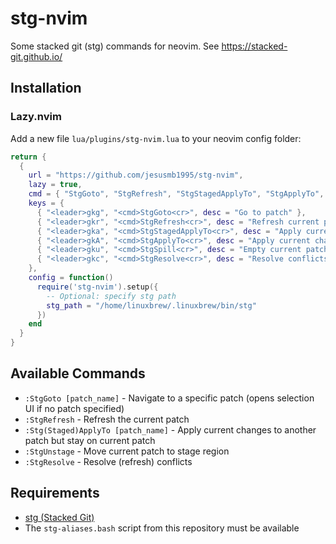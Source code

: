 # stg-nvim

Some stacked git (stg) commands for neovim. See https://stacked-git.github.io/

## Installation

### Lazy.nvim

Add a new file `lua/plugins/stg-nvim.lua` to your neovim config folder:

```lua
return {
  {
    url = "https://github.com/jesusmb1995/stg-nvim",
    lazy = true,
    cmd = { "StgGoto", "StgRefresh", "StgStagedApplyTo", "StgApplyTo", "StgSpill", "StgResolve" },
    keys = {
      { "<leader>gkg", "<cmd>StgGoto<cr>", desc = "Go to patch" },
      { "<leader>gkr", "<cmd>StgRefresh<cr>", desc = "Refresh current patch" },
      { "<leader>gka", "<cmd>StgStagedApplyTo<cr>", desc = "Apply current staged changes to another patch but stay on current patch" },
      { "<leader>gkA", "<cmd>StgApplyTo<cr>", desc = "Apply current changes to another patch but stay on current patch" },
      { "<leader>gku", "<cmd>StgSpill<cr>", desc = "Empty current patch but keep changes locally" },
      { "<leader>gkc", "<cmd>StgResolve<cr>", desc = "Resolve conflicts" },
    },
    config = function()
      require('stg-nvim').setup({
        -- Optional: specify stg path
        stg_path = "/home/linuxbrew/.linuxbrew/bin/stg" 
      })
    end
  }
}
```

## Available Commands

- `:StgGoto [patch_name]` - Navigate to a specific patch (opens selection UI if no patch specified)
- `:StgRefresh` - Refresh the current patch
- `:Stg(Staged)ApplyTo [patch_name]` - Apply current changes to another patch but stay on current patch
- `:StgUnstage` - Move current patch to stage region
- `:StgResolve` - Resolve (refresh) conflicts

## Requirements

- [stg (Stacked Git)](https://github.com/ctmarinas/stgit)
- The `stg-aliases.bash` script from this repository must be available
